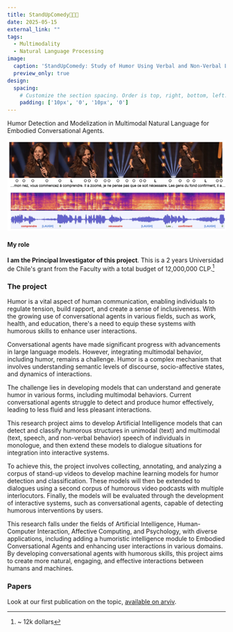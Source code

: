 ```yaml
---
title: StandUpComedy🎤😄👏
date: 2025-05-15
external_link: ""
tags:
  - Multimodality
  - Natural Language Processing
image:
  caption: 'StandUpComedy: Study of Humor Using Verbal and Non-Verbal Language'
  preview_only: true
design:
  spacing:
    # Customize the section spacing. Order is top, right, bottom, left.
    padding: ['10px', '0', '10px', '0']
---
```


Humor Detection and Modelization in Multimodal Natural Language for Embodied Conversational Agents. 

<!--more-->

![Figure](featured.jpg "Laughter detection modeled as a sequence labelling taks in a standup video.")


#### My role

**I am the Principal Investigator of this project**. This is a 2 years Universidad de Chile's grant from the Faculty with a total budget of 12,000,000 CLP.[^1]

### The project 

Humor is a vital aspect of human communication, enabling individuals to regulate tension, build rapport, and create a sense of inclusiveness. With the growing use of conversational agents in various fields, such as work, health, and education, there's a need to equip these systems with humorous skills to enhance user interactions.

Conversational agents have made significant progress with advancements in large language models. However, integrating multimodal behavior, including humor, remains a challenge. Humor is a complex mechanism that involves understanding semantic levels of discourse, socio-affective states, and dynamics of interactions.

The challenge lies in developing models that can understand and generate humor in various forms, including multimodal behaviors. Current conversational agents struggle to detect and produce humor effectively, leading to less fluid and less pleasant interactions.

This research project aims to develop Artificial Intelligence models that can detect and classify humorous structures in unimodal (text) and multimodal (text, speech, and non-verbal behavior) speech of individuals in monologue, and then extend these models to dialogue situations for integration into interactive systems.

To achieve this, the project involves collecting, annotating, and analyzing a corpus of stand-up videos to develop machine learning models for humor detection and classification. These models will then be extended to dialogues using a second corpus of humorous video podcasts with multiple interlocutors. Finally, the models will be evaluated through the development of interactive systems, such as conversational agents, capable of detecting humorous interventions by users.

This research falls under the fields of Artificial Intelligence, Human-Computer Interaction, Affective Computing, and Psychology, with diverse applications, including adding a humoristic intelligence module to Embodied Conversational Agents and enhancing user interactions in various domains. By developing conversational agents with humorous skills, this project aims to create more natural, engaging, and effective interactions between humans and machines.

### Papers  

Look at our first publication on the topic, [available on arviv](https://arxiv.org/abs/2505.18903).

[^1]: ~ 12k dollars